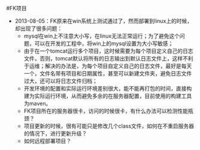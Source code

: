 #FK项目

  * 2013-08-05：FK原来在win系统上测试通过了，然而部署到linux上的时候，却出现了很多问题：
      * mysql在win上不注意大小写，在linux无法正常运行；为了避免这个问题，可以在开发的工程中，将win上的mysql设置为大小写敏感；
      * 由于在一个tomcat运行多个项目，这时候需要为每个项目定义自己的日志文件，否则，tomcat默认将所有的日志输出到默认日志文件上，这样不利于运维；解决的办法是，为每个项目自定义自己的日志文件，最好是每天一个，文件名带有项目和日期属性，甚至可以新建文件夹，避免日志文件过大，还可以将日志文件归档；
      * 开发环境的配置和实际运行环境差别很大，能不能再打包的时间，直接构建为实际运行环境，从而避免多余的在服务器配置，目前使用的构建工具为maven。
      * FK项目所在的服务器很卡，访问的时候很卡，有什么办法可以检测性能瓶颈？
      * 项目更新的时候，很有可能只是修改几个class文件，如何在不重启服务器的情况下，进行更新升级？
      * 如何远程部署项目？
